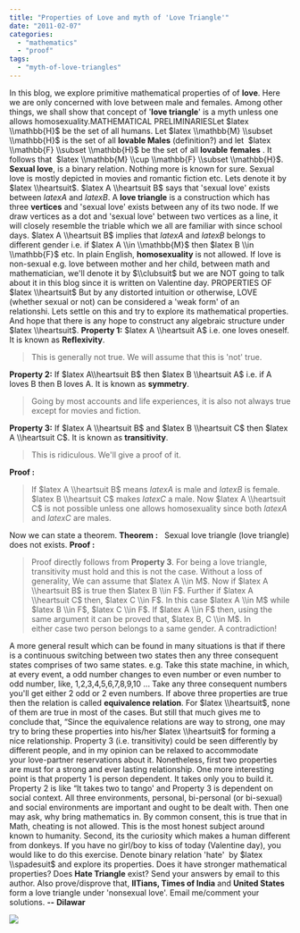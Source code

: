 ```yaml
---
title: "Properties of Love and myth of 'Love Triangle'"
date: "2011-02-07"
categories: 
  - "mathematics"
  - "proof"
tags: 
  - "myth-of-love-triangles"
---
```


In this blog, we explore primitive mathematical properties of of **love**. Here we are only concerned with love between male and females. Among other things, we shall show that concept of '**love triangle**' is a myth unless one allows homosexuality.MATHEMATICAL PRELIMINARIESLet $latex \\mathbb{H}$ be the set of all humans. Let $latex \\mathbb{M} \\subset \\mathbb{H}$ is the set of all **lovable Males** (definition?) and let  $latex \\mathbb{F} \\subset \\mathbb{H}$ be the set of all **lovable** **females** . It follows that  $latex \\mathbb{M} \\cup \\mathbb{F} \\subset \\mathbb{H}$. **Sexual love**, is a binary relation. Nothing more is known for sure. Sexual love is mostly depicted in movies and romantic fiction etc. Lets denote it by $latex \\heartsuit$. $latex A \\heartsuit B$ says that 'sexual love' exists between $latex A$ and $latex B$. A **love triangle** is a construction which has three **vertices** and 'sexual love' exists between any of its two node. If we draw vertices as a dot and 'sexual love' between two vertices as a line, it will closely resemble the triable which we all are familiar with since school days. $latex A \\heartsuit B$ implies that $latex A$ and $latex B$ belongs to different gender i.e. if $latex A \\in \\mathbb{M}$ then $latex B \\in \\mathbb{F}$ etc. In plain English, **homosexuality** is not allowed. If love is non-sexual e.g. love between mother and her child, between math and mathematician, we'll denote it by $\\clubsuit$ but we are NOT going to talk about it in this blog since it is written on Valentine day. PROPERTIES OF $latex \\heartsuit$ But by any distorted intuition or otherwise, LOVE (whether sexual or not) can be considered a 'weak form' of an relationshi. Lets settle on this and try to explore its mathematical properties. And hope that there is any hope to construct any algebraic structure under $latex \\heartsuit$. **Property 1:** $latex A \\heartsuit A$ i.e. one loves oneself. It is known as **Reflexivity**.

> This is generally not true. We will assume that this is 'not' true.

**Property 2:** If $latex A\\heartsuit B$ then $latex B \\heartsuit A$ i.e. if A loves B then B loves A. It is known as **symmetry**.

> Going by most accounts and life experiences, it is also not always true except for movies and fiction.

**Property 3:** If $latex A \\heartsuit B$ and $latex B \\heartsuit C$ then $latex A \\heartsuit C$. It is known as **transitivity**.

> This is ridiculous. We'll give a proof of it.

**Proof :**

> If $latex A \\heartsuit B$ means $latex A$ is male and $latex B$ is female. $latex B \\heartsuit C$ makes $latex C$ a male. Now $latex A \\heartsuit C$ is not possible unless one allows homosexuality since both $latex A$ and $latex C$ are males.

Now we can state a theorem. **Theorem :**   Sexual love triangle (love triangle) does not exists. **Proof :**

> Proof directly follows from **Property 3**. For being a love triangle, transitivity must hold and this is not the case. Without a loss of generality, We can assume that $latex A \\in M$. Now if $latex A \\heartsuit B$ is true then $latex B \\in F$. Further if $latex A \\heartsuit C$ then, $latex C \\in F$. In this case $latex A \\in M$ while $latex B \\in F$, $latex C \\in F$. If $latex A \\in F$ then, using the same argument it can be proved that, $latex B, C \\in M$. In either case two person belongs to a same gender. A contradiction!

A more general result which can be found in many situations is that if there is a continuous switching between two states then any three consequent states comprises of two same states. e.g. Take this state machine, in which, at every event, a odd number changes to even number or even number to odd number, like, 1,2,3,4,5,6,7,8,9,10 ... Take any three consequent numbers you'll get either 2 odd or 2 even numbers. If above three properties are true then the relation is called **equivalence relation**. For $latex \\heartsuit$, none of them are true in most of the cases. But still that much gives me to conclude that, “Since the equivalence relations are way to strong, one may try to bring these properties into his/her $latex \\heartsuit$ for forming a nice relationship. Property 3 (i.e. transitivity) could be seen differently by different people, and in my opinion can be relaxed to accommodate your love-partner reservations about it. Nonetheless, first two properties are must for a strong and ever lasting relationship. One more interesting point is that property 1 is person dependent. It takes only you to build it. Property 2 is like “It takes two to tango' and Property 3 is dependent on social context. All three environments, personal, bi-personal (or bi-sexual) and social environments are important and ought to be dealt with. Then one may ask, why bring mathematics in. By common consent, this is true that in Math, cheating is not allowed. This is the most honest subject around known to humanity. Second, its the curiosity which makes a human different from donkeys. If you have no girl/boy to kiss of today (Valentine day), you would like to do this exercise. Denote binary relation 'hate'  by $latex \\spadesuit$ and explore its properties. Does it have stronger mathematical properties? Does **Hate Triangle** exist? Send your answers by email to this author. Also prove/disprove that, **IITians, Times of India** and **United States** form a love triangle under 'nonsexual love'. Email me/comment your solutions. **\--** **Dilawar** 

![](images/98e91-3794193585985230867-5917278328039642496.gif)
